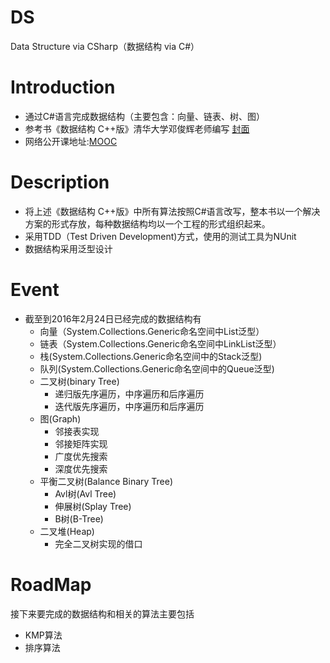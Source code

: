 ﻿# DS
Data Structure via CSharp（数据结构 via C#）

# Introduction
+ 通过C#语言完成数据结构（主要包含：向量、链表、树、图）
+ 参考书《数据结构 C++版》清华大学邓俊辉老师编写 [封面](http://img36.ddimg.cn/39/12/22526796-1_u_1.jpg)
+ 网络公开课地址:[MOOC](https://www.xuetangx.com/)

# Description
+ 将上述《数据结构 C++版》中所有算法按照C#语言改写，整本书以一个解决方案的形式存放，每种数据结构均以一个工程的形式组织起来。
+ 采用TDD（Test Driven Development)方式，使用的测试工具为NUnit
+ 数据结构采用泛型设计

# Event
+ 截至到2016年2月24日已经完成的数据结构有
  - 向量（System.Collections.Generic命名空间中List<T>泛型）
  - 链表（System.Collections.Generic命名空间中LinkList<T>泛型）
  - 栈(System.Collections.Generic命名空间中的Stack<T>泛型)  
  - 队列(System.Collections.Generic命名空间中的Queue<T>泛型)  
  - 二叉树(binary Tree)  
    - 递归版先序遍历，中序遍历和后序遍历   
    - 迭代版先序遍历，中序遍历和后序遍历  
  - 图(Graph)  
    - 邻接表实现  
    - 邻接矩阵实现  
    - 广度优先搜索  
    - 深度优先搜索  
  - 平衡二叉树(Balance Binary Tree)
  	- Avl树(Avl Tree)
  	- 伸展树(Splay Tree)
  	- B树(B-Tree)  
  - 二叉堆(Heap)
    - 完全二叉树实现的借口

# RoadMap
接下来要完成的数据结构和相关的算法主要包括
  - KMP算法  
  - 排序算法 


